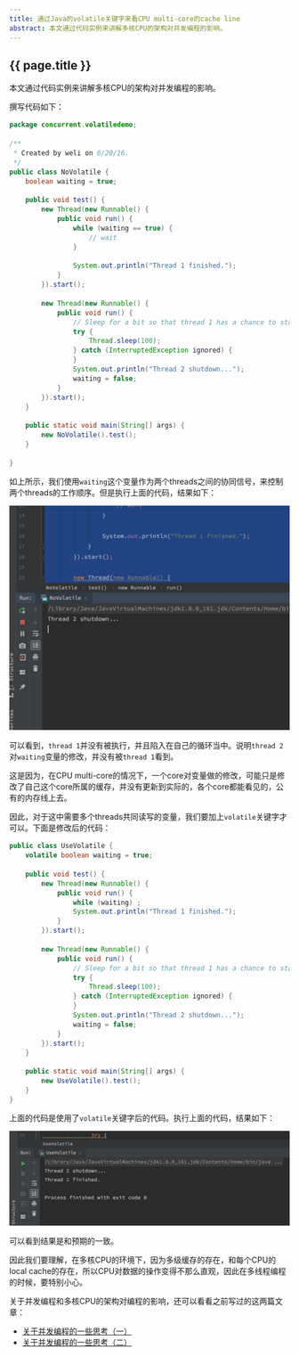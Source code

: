 ```yaml
---
title: 通过Java的volatile关键字来看CPU multi-core的cache line
abstract: 本文通过代码实例来讲解多核CPU的架构对并发编程的影响。
---
```


## {{ page.title }}

本文通过代码实例来讲解多核CPU的架构对并发编程的影响。

撰写代码如下：

```java
package concurrent.volatiledemo;

/**
 * Created by weli on 6/20/16.
 */
public class NoVolatile {
    boolean waiting = true;

    public void test() {
        new Thread(new Runnable() {
            public void run() {
                while (waiting == true) {
                    // wait
                }

                System.out.println("Thread 1 finished.");
            }
        }).start();

        new Thread(new Runnable() {
            public void run() {
                // Sleep for a bit so that thread 1 has a chance to start
                try {
                    Thread.sleep(100);
                } catch (InterruptedException ignored) {
                }
                System.out.println("Thread 2 shutdown...");
                waiting = false;
            }
        }).start();
    }

    public static void main(String[] args) {
        new NoVolatile().test();
    }

}
```

如上所示，我们使用`waiting`这个变量作为两个threads之间的协同信号，来控制两个threads的工作顺序。但是执行上面的代码，结果如下：

![](https://raw.githubusercontent.com/liweinan/blogpicbackup/master/data/5BA5BEBD-16FF-4A8B-9FA8-0AC6E5E5D315.png)

可以看到，`thread 1`并没有被执行，并且陷入在自己的循环当中。说明`thread 2`对`waiting`变量的修改，并没有被`thread 1`看到。

这是因为，在CPU multi-core的情况下，一个core对变量做的修改，可能只是修改了自己这个core所属的缓存，并没有更新到实际的，各个core都能看见的，公有的内存线上去。

因此，对于这中需要多个threads共同读写的变量，我们要加上`volatile`关键字才可以。下面是修改后的代码：

```java
public class UseVolatile {
    volatile boolean waiting = true;

    public void test() {
        new Thread(new Runnable() {
            public void run() {
                while (waiting) ;
                System.out.println("Thread 1 finished.");
            }
        }).start();

        new Thread(new Runnable() {
            public void run() {
                // Sleep for a bit so that thread 1 has a chance to start
                try {
                    Thread.sleep(100);
                } catch (InterruptedException ignored) {
                }
                System.out.println("Thread 2 shutdown...");
                waiting = false;
            }
        }).start();
    }

    public static void main(String[] args) {
        new UseVolatile().test();
    }
}
```

上面的代码是使用了`volatile`关键字后的代码。执行上面的代码，结果如下：

![](https://raw.githubusercontent.com/liweinan/blogpicbackup/master/data/64CE0BFC-97DC-4D38-9756-34D3A09C29AC.png)

可以看到结果是和预期的一致。

因此我们要理解，在多核CPU的环境下，因为多级缓存的存在，和每个CPU的local cache的存在，所以CPU对数据的操作变得不那么直观，因此在多线程编程的时候，要特别小心。

关于并发编程和多核CPU的架构对编程的影响，还可以看看之前写过的这两篇文章：

- [关于并发编程的一些思考（一）](http://weinan.io/2017/12/21/concurrency.html)
- [关于并发编程的一些思考（二）](http://weinan.io/2017/12/22/concurrency.html)
